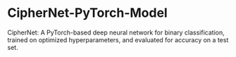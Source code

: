 # CipherNet-PyTorch-Model
CipherNet: A PyTorch-based deep neural network for binary classification, trained on optimized hyperparameters, and evaluated for accuracy on a test set.
